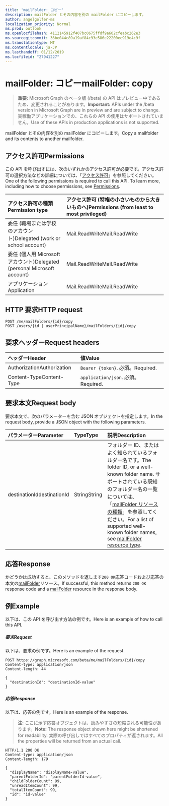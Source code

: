 ```yaml
---
title: 'mailFolder: コピー'
description: mailFolder とその内容を別の mailFolder にコピーします。
author: angelgolfer-ms
localization_priority: Normal
ms.prod: outlook
ms.openlocfilehash: 4112145912f407bc0675ffdf9a602cfeabc262e3
ms.sourcegitcommit: 36be044c89a19af84c93e586e22200ec919e4c9f
ms.translationtype: MT
ms.contentlocale: ja-JP
ms.lasthandoff: 01/12/2019
ms.locfileid: "27941227"
---
```

# <a name="mailfolder-copy"></a><span data-ttu-id="151d3-103">mailFolder: コピー</span><span class="sxs-lookup"><span data-stu-id="151d3-103">mailFolder: copy</span></span>

> <span data-ttu-id="151d3-104">**重要:** Microsoft Graph のベータ版 (/beta) の API はプレビュー中であるため、変更されることがあります。</span><span class="sxs-lookup"><span data-stu-id="151d3-104">**Important:** APIs under the /beta version in Microsoft Graph are in preview and are subject to change.</span></span> <span data-ttu-id="151d3-105">実稼働アプリケーションでの、これらの API の使用はサポートされていません。</span><span class="sxs-lookup"><span data-stu-id="151d3-105">Use of these APIs in production applications is not supported.</span></span>

<span data-ttu-id="151d3-106">mailFolder とその内容を別の mailFolder にコピーします。</span><span class="sxs-lookup"><span data-stu-id="151d3-106">Copy a mailfolder and its contents to another mailfolder.</span></span>

## <a name="permissions"></a><span data-ttu-id="151d3-107">アクセス許可</span><span class="sxs-lookup"><span data-stu-id="151d3-107">Permissions</span></span>

<span data-ttu-id="151d3-p102">この API を呼び出すには、次のいずれかのアクセス許可が必要です。アクセス許可の選択方法などの詳細については、「[アクセス許可](/graph/permissions-reference)」を参照してください。</span><span class="sxs-lookup"><span data-stu-id="151d3-p102">One of the following permissions is required to call this API. To learn more, including how to choose permissions, see [Permissions](/graph/permissions-reference).</span></span>

| <span data-ttu-id="151d3-110">アクセス許可の種類</span><span class="sxs-lookup"><span data-stu-id="151d3-110">Permission type</span></span> | <span data-ttu-id="151d3-111">アクセス許可 (特権の小さいものから大きいものへ)</span><span class="sxs-lookup"><span data-stu-id="151d3-111">Permissions (from least to most privileged)</span></span> |
|:----------------|:--------------------------------------------|
|<span data-ttu-id="151d3-112">委任 (職場または学校のアカウント)</span><span class="sxs-lookup"><span data-stu-id="151d3-112">Delegated (work or school account)</span></span> | <span data-ttu-id="151d3-113">Mail.ReadWrite</span><span class="sxs-lookup"><span data-stu-id="151d3-113">Mail.ReadWrite</span></span>    |
|<span data-ttu-id="151d3-114">委任 (個人用 Microsoft アカウント)</span><span class="sxs-lookup"><span data-stu-id="151d3-114">Delegated (personal Microsoft account)</span></span> | <span data-ttu-id="151d3-115">Mail.ReadWrite</span><span class="sxs-lookup"><span data-stu-id="151d3-115">Mail.ReadWrite</span></span>    |
|<span data-ttu-id="151d3-116">アプリケーション</span><span class="sxs-lookup"><span data-stu-id="151d3-116">Application</span></span> | <span data-ttu-id="151d3-117">Mail.ReadWrite</span><span class="sxs-lookup"><span data-stu-id="151d3-117">Mail.ReadWrite</span></span> |

## <a name="http-request"></a><span data-ttu-id="151d3-118">HTTP 要求</span><span class="sxs-lookup"><span data-stu-id="151d3-118">HTTP request</span></span>

<!-- { "blockType": "ignored" } -->

```http
POST /me/mailFolders/{id}/copy
POST /users/{id | userPrincipalName}/mailFolders/{id}/copy
```

## <a name="request-headers"></a><span data-ttu-id="151d3-119">要求ヘッダー</span><span class="sxs-lookup"><span data-stu-id="151d3-119">Request headers</span></span>

| <span data-ttu-id="151d3-120">ヘッダー</span><span class="sxs-lookup"><span data-stu-id="151d3-120">Header</span></span> | <span data-ttu-id="151d3-121">値</span><span class="sxs-lookup"><span data-stu-id="151d3-121">Value</span></span> |
|:-------|:------|
| <span data-ttu-id="151d3-122">Authorization</span><span class="sxs-lookup"><span data-stu-id="151d3-122">Authorization</span></span> | <span data-ttu-id="151d3-123">`Bearer {token}`.</span><span class="sxs-lookup"><span data-stu-id="151d3-123"></span></span> <span data-ttu-id="151d3-124">必須。</span><span class="sxs-lookup"><span data-stu-id="151d3-124">Required.</span></span> |
| <span data-ttu-id="151d3-125">Content-Type</span><span class="sxs-lookup"><span data-stu-id="151d3-125">Content-Type</span></span> | <span data-ttu-id="151d3-126">`application/json`.</span><span class="sxs-lookup"><span data-stu-id="151d3-126"></span></span> <span data-ttu-id="151d3-127">必須。</span><span class="sxs-lookup"><span data-stu-id="151d3-127">Required.</span></span> |

## <a name="request-body"></a><span data-ttu-id="151d3-128">要求本文</span><span class="sxs-lookup"><span data-stu-id="151d3-128">Request body</span></span>

<span data-ttu-id="151d3-129">要求本文で、次のパラメーターを含む JSON オブジェクトを指定します。</span><span class="sxs-lookup"><span data-stu-id="151d3-129">In the request body, provide a JSON object with the following parameters.</span></span>

| <span data-ttu-id="151d3-130">パラメーター</span><span class="sxs-lookup"><span data-stu-id="151d3-130">Parameter</span></span> | <span data-ttu-id="151d3-131">Type</span><span class="sxs-lookup"><span data-stu-id="151d3-131">Type</span></span> | <span data-ttu-id="151d3-132">説明</span><span class="sxs-lookup"><span data-stu-id="151d3-132">Description</span></span> |
|:----------|:-----|:------------|
|<span data-ttu-id="151d3-133">destinationId</span><span class="sxs-lookup"><span data-stu-id="151d3-133">destinationId</span></span>|<span data-ttu-id="151d3-134">String</span><span class="sxs-lookup"><span data-stu-id="151d3-134">String</span></span>|<span data-ttu-id="151d3-135">フォルダー ID、またはよく知られているフォルダー名です。</span><span class="sxs-lookup"><span data-stu-id="151d3-135">The folder ID, or a well-known folder name.</span></span> <span data-ttu-id="151d3-136">サポートされている既知のフォルダー名の一覧については、「[mailFolder リソースの種類](../resources/mailfolder.md)」を参照してください。</span><span class="sxs-lookup"><span data-stu-id="151d3-136">For a list of supported well-known folder names, see [mailFolder resource type](../resources/mailfolder.md).</span></span>|

## <a name="response"></a><span data-ttu-id="151d3-137">応答</span><span class="sxs-lookup"><span data-stu-id="151d3-137">Response</span></span>

<span data-ttu-id="151d3-138">かどうかは成功すると、このメソッドを返します`200 OK`応答コードおよび応答の本文の[mailFolder](../resources/mailfolder.md)リソース。</span><span class="sxs-lookup"><span data-stu-id="151d3-138">If successful, this method returns `200 OK` response code and a [mailFolder](../resources/mailfolder.md) resource in the response body.</span></span>

## <a name="example"></a><span data-ttu-id="151d3-139">例</span><span class="sxs-lookup"><span data-stu-id="151d3-139">Example</span></span>

<span data-ttu-id="151d3-140">以下は、この API を呼び出す方法の例です。</span><span class="sxs-lookup"><span data-stu-id="151d3-140">Here is an example of how to call this API.</span></span>

##### <a name="request"></a><span data-ttu-id="151d3-141">要求</span><span class="sxs-lookup"><span data-stu-id="151d3-141">Request</span></span>

<span data-ttu-id="151d3-142">以下は、要求の例です。</span><span class="sxs-lookup"><span data-stu-id="151d3-142">Here is an example of the request.</span></span>
<!-- {
  "blockType": "request",
  "name": "mailfolder_copy"
}-->

```http
POST https://graph.microsoft.com/beta/me/mailFolders/{id}/copy
Content-type: application/json
Content-length: 44

{
  "destinationId": "destinationId-value"
}
```

##### <a name="response"></a><span data-ttu-id="151d3-143">応答</span><span class="sxs-lookup"><span data-stu-id="151d3-143">Response</span></span>

<span data-ttu-id="151d3-144">以下は、応答の例です。</span><span class="sxs-lookup"><span data-stu-id="151d3-144">Here is an example of the response.</span></span>

> <span data-ttu-id="151d3-145">**注:** ここに示す応答オブジェクトは、読みやすさの短縮される可能性があります。</span><span class="sxs-lookup"><span data-stu-id="151d3-145">**Note:** The response object shown here might be shortened for readability.</span></span> <span data-ttu-id="151d3-146">実際の呼び出しではすべてのプロパティが返されます。</span><span class="sxs-lookup"><span data-stu-id="151d3-146">All the properties will be returned from an actual call.</span></span>

<!-- {
  "blockType": "response",
  "truncated": true,
  "@odata.type": "microsoft.graph.mailFolder"
} -->

```http
HTTP/1.1 200 OK
Content-type: application/json
Content-length: 179

{
  "displayName": "displayName-value",
  "parentFolderId": "parentFolderId-value",
  "childFolderCount": 99,
  "unreadItemCount": 99,
  "totalItemCount": 99,
  "id": "id-value"
}
```

<!-- uuid: 8fcb5dbc-d5aa-4681-8e31-b001d5168d79
2015-10-25 14:57:30 UTC -->
<!-- {
  "type": "#page.annotation",
  "description": "mailFolder: copy",
  "keywords": "",
  "section": "documentation",
  "tocPath": ""
}-->
